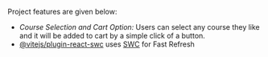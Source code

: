Project features are given below: 
- *Course Selection and Cart Option:* Users can select any course they like and it will be added to cart by a simple click of a button.
- [@vitejs/plugin-react-swc](https://github.com/vitejs/vite-plugin-react-swc) uses [SWC](https://swc.rs/) for Fast Refresh
